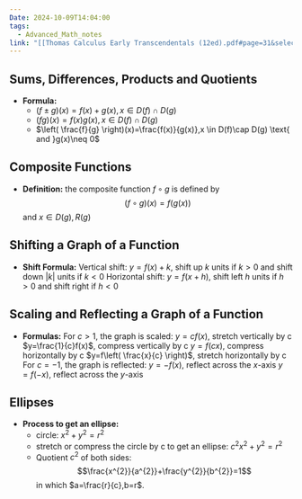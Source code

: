 ```yaml
---
Date: 2024-10-09T14:04:00
tags:
  - Advanced_Math_notes
link: "[[Thomas Calculus Early Transcendentals (12ed).pdf#page=31&selection=6,0,6,48|The link of chapter 1.2, Advanced Math]]"
---
```

## **Sums, Differences, Products and Quotients**

- **Formula:**
	- $(f\pm g)(x)=f(x)+g(x),x\in D(f)\cap D(g)$
	- $(fg)(x)=f(x)g(x) ,x\in D(f)\cap D(g)$
	- $\left( \frac{f}{g} \right)(x)=\frac{f(x)}{g(x)},x \in D(f)\cap D(g) \text{ and }g(x)\neq 0$

## **Composite Functions**

- **Definition:** the composite function $f\circ g$ is defined by $$(f\circ g)(x)=f(g(x))$$and $x \in D(g),R(g)$

## **Shifting a Graph of a Function**

- **Shift Formula:**
	Vertical shift: $y=f(x)+k$, shift up $k$ units if $k>0$ and shift down $|k|$ units if $k<0$
	Horizontal shift: $y=f(x+h)$, shift left $h$ units if $h>0$ and shift right if $h<0$

## **Scaling and Reflecting a Graph of a Function**

- **Formulas:**
	For $c>1$, the graph is scaled:
		$y=cf(x)$, stretch vertically by c
		$y=\frac{1}{c}f(x)$, compress vertically by c
		$y=f(cx)$, compress horizontally by c
		$y=f\left( \frac{x}{c} \right)$, stretch horizontally by c
	For $c= -1$, the graph is reflected:
		$y=-f(x)$, reflect across the $x$-axis
		$y=f(-x)$, reflect across the $y$-axis

## **Ellipses**

- **Process to get an ellipse:**
	- circle: $x^{2}+y^{2}=r^{2}$
	- stretch or compress the circle by c to get an ellipse: $c^{2}x^{2}+y^{2}=r^{2}$
	- Quotient $c^{2}$ of both sides: $$\frac{x^{2}}{a^{2}}+\frac{y^{2}}{b^{2}}=1$$in which $a=\frac{r}{c},b=r$.